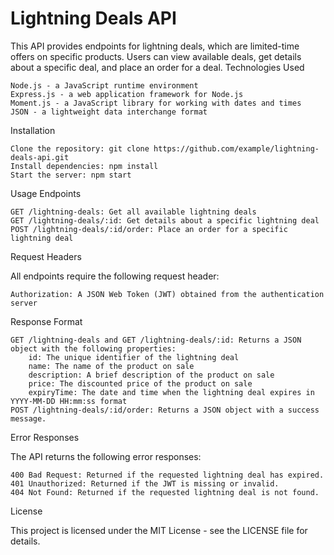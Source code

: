 # Lightning Deals API #

This API provides endpoints for lightning deals, which are limited-time offers on specific products. Users can view available deals, get details about a specific deal, and place an order for a deal.
Technologies Used

    Node.js - a JavaScript runtime environment
    Express.js - a web application framework for Node.js
    Moment.js - a JavaScript library for working with dates and times
    JSON - a lightweight data interchange format

Installation

    Clone the repository: git clone https://github.com/example/lightning-deals-api.git
    Install dependencies: npm install
    Start the server: npm start

Usage
Endpoints

    GET /lightning-deals: Get all available lightning deals
    GET /lightning-deals/:id: Get details about a specific lightning deal
    POST /lightning-deals/:id/order: Place an order for a specific lightning deal

Request Headers

All endpoints require the following request header:

    Authorization: A JSON Web Token (JWT) obtained from the authentication server

Response Format

    GET /lightning-deals and GET /lightning-deals/:id: Returns a JSON object with the following properties:
        id: The unique identifier of the lightning deal
        name: The name of the product on sale
        description: A brief description of the product on sale
        price: The discounted price of the product on sale
        expiryTime: The date and time when the lightning deal expires in YYYY-MM-DD HH:mm:ss format
    POST /lightning-deals/:id/order: Returns a JSON object with a success message.

Error Responses

The API returns the following error responses:

    400 Bad Request: Returned if the requested lightning deal has expired.
    401 Unauthorized: Returned if the JWT is missing or invalid.
    404 Not Found: Returned if the requested lightning deal is not found.

License

This project is licensed under the MIT License - see the LICENSE file for details.
